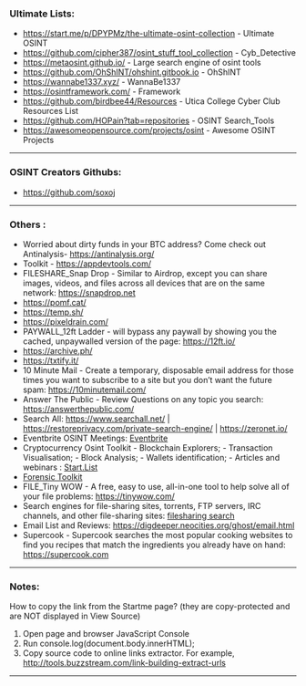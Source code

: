 
### Ultimate Lists:

* https://start.me/p/DPYPMz/the-ultimate-osint-collection - Ultimate OSINT
* https://github.com/cipher387/osint_stuff_tool_collection - Cyb_Detective 
* https://metaosint.github.io/ - Large search engine of osint tools 
* https://github.com/OhShINT/ohshint.gitbook.io - OhShINT
* https://wannabe1337.xyz/ - WannaBe1337
* https://osintframework.com/ - Framework
* https://github.com/birdbee44/Resources - Utica College Cyber Club Resources List
* https://github.com/HOPain?tab=repositories - OSINT Search_Tools
* https://awesomeopensource.com/projects/osint - Awesome OSINT Projects

* * *

### OSINT Creators Githubs: 

* https://github.com/soxoj


* * * 

### Others :

* Worried about dirty funds in your BTC address? Come check out Antinalysis- https://antinalysis.org/
* Toolkit - https://appdevtools.com/
* FILESHARE_Snap Drop - Similar to Airdrop, except you can share images, videos, and files across all devices that are on the same network: https://snapdrop.net 
* https://pomf.cat/
* https://temp.sh/
* https://pixeldrain.com/
* PAYWALL_12ft Ladder - will bypass any paywall by showing you the cached, unpaywalled version of the page: https://12ft.io/
* https://archive.ph/
* https://txtify.it/
* 10 Minute Mail - Create a temporary, disposable email address for those times you want to subscribe to a site but you don’t want the future spam: https://10minutemail.com/ 
* Answer The Public - Review Questions on any topic you search: https://answerthepublic.com/
* Search All: https://www.searchall.net/ | https://restoreprivacy.com/private-search-engine/ | https://zeronet.io/
* Eventbrite OSINT Meetings: [Eventbrite](https://www.eventbrite.com/d/online/free--events/osint/?page=1)
* Cryptocurrency Osint Toolkit - Blockchain Explorers; - Transaction Visualisation; - Block Analysis; - Wallets identification; - Articles and webinars : [Start.List](https://start.me/p/ek4rxK/cryptocurrency-osint)
* [Forensic Toolkit](https://start.me/p/q6mw4Q/forensics)
* FILE_Tiny WOW - A free, easy to use, all-in-one tool to help solve all of your file problems: https://tinywow.com/
* Search engines for file-sharing sites, torrents, FTP servers, IRC channels, and other file-sharing sites: [filesharing search](https://github.com/cipher387/osint_stuff_tool_collection#filesharingsearchengines)
* Email List and Reviews: https://digdeeper.neocities.org/ghost/email.html
* Supercook - Supercook searches the most popular cooking websites to find you recipes that match the ingredients you already have on hand: https://supercook.com

* * *

### Notes: 

How to copy the link from the Startme page?
(they are copy-protected and are NOT displayed in View Source)

1. Open page and browser JavaScript Console
2. Run console.log(document.body.innerHTML);
3. Copy source code to online links extractor. For example, http://tools.buzzstream.com/link-building-extract-urls

* * * 
